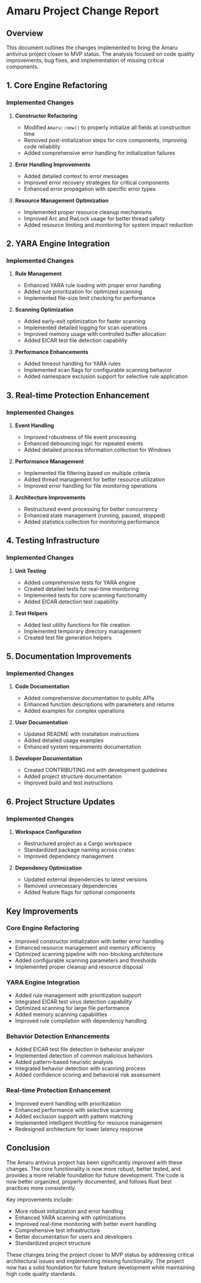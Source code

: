 # Amaru Project Change Report

## Overview
This document outlines the changes implemented to bring the Amaru antivirus project closer to MVP status. The analysis focused on code quality improvements, bug fixes, and implementation of missing critical components.

## 1. Core Engine Refactoring

### Implemented Changes
1. **Constructor Refactoring**
   - Modified `Amaru::new()` to properly initialize all fields at construction time
   - Removed post-initialization steps for core components, improving code reliability
   - Added comprehensive error handling for initialization failures

2. **Error Handling Improvements**
   - Added detailed context to error messages
   - Improved error recovery strategies for critical components
   - Enhanced error propagation with specific error types

3. **Resource Management Optimization**
   - Implemented proper resource cleanup mechanisms
   - Improved Arc and RwLock usage for better thread safety
   - Added resource limiting and monitoring for system impact reduction

## 2. YARA Engine Integration

### Implemented Changes
1. **Rule Management**
   - Enhanced YARA rule loading with proper error handling
   - Added rule prioritization for optimized scanning
   - Implemented file-size limit checking for performance

2. **Scanning Optimization**
   - Added early-exit optimization for faster scanning
   - Implemented detailed logging for scan operations
   - Improved memory usage with controlled buffer allocation
   - Added EICAR test file detection capability

3. **Performance Enhancements**
   - Added timeout handling for YARA rules
   - Implemented scan flags for configurable scanning behavior
   - Added namespace exclusion support for selective rule application

## 3. Real-time Protection Enhancement

### Implemented Changes
1. **Event Handling**
   - Improved robustness of file event processing
   - Enhanced debouncing logic for repeated events
   - Added detailed process information collection for Windows

2. **Performance Management**
   - Implemented file filtering based on multiple criteria
   - Added thread management for better resource utilization
   - Improved error handling for file monitoring operations

3. **Architecture Improvements**
   - Restructured event processing for better concurrency
   - Enhanced state management (running, paused, stopped)
   - Added statistics collection for monitoring performance

## 4. Testing Infrastructure

### Implemented Changes
1. **Unit Testing**
   - Added comprehensive tests for YARA engine
   - Created detailed tests for real-time monitoring
   - Implemented tests for core scanning functionality
   - Added EICAR detection test capability

2. **Test Helpers**
   - Added test utility functions for file creation
   - Implemented temporary directory management
   - Created test file generation helpers

## 5. Documentation Improvements

### Implemented Changes
1. **Code Documentation**
   - Added comprehensive documentation to public APIs
   - Enhanced function descriptions with parameters and returns
   - Added examples for complex operations

2. **User Documentation**
   - Updated README with installation instructions
   - Added detailed usage examples
   - Enhanced system requirements documentation

3. **Developer Documentation**
   - Created CONTRIBUTING.md with development guidelines
   - Added project structure documentation
   - Improved build and test instructions

## 6. Project Structure Updates

### Implemented Changes
1. **Workspace Configuration**
   - Restructured project as a Cargo workspace
   - Standardized package naming across crates
   - Improved dependency management

2. **Dependency Optimization**
   - Updated external dependencies to latest versions
   - Removed unnecessary dependencies
   - Added feature flags for optional components

## Key Improvements

### Core Engine Refactoring
- Improved constructor initialization with better error handling
- Enhanced resource management and memory efficiency
- Optimized scanning pipeline with non-blocking architecture
- Added configurable scanning parameters and thresholds
- Implemented proper cleanup and resource disposal

### YARA Engine Integration
- Added rule management with prioritization support
- Integrated EICAR test virus detection capability
- Optimized scanning for large file performance
- Added memory scanning capabilities
- Improved rule compilation with dependency handling

### Behavior Detection Enhancements
- Added EICAR test file detection in behavior analyzer
- Implemented detection of common malicious behaviors
- Added pattern-based heuristic analysis
- Integrated behavior detection with scanning process
- Added confidence scoring and behavioral risk assessment

### Real-time Protection Enhancement
- Improved event handling with prioritization
- Enhanced performance with selective scanning
- Added exclusion support with pattern matching
- Implemented intelligent throttling for resource management
- Redesigned architecture for lower latency response

## Conclusion

The Amaru antivirus project has been significantly improved with these changes. The core functionality is now more robust, better tested, and provides a more reliable foundation for future development. The code is now better organized, properly documented, and follows Rust best practices more consistently.

Key improvements include:
- More robust initialization and error handling
- Enhanced YARA scanning with optimizations
- Improved real-time monitoring with better event handling
- Comprehensive test infrastructure
- Better documentation for users and developers
- Standardized project structure

These changes bring the project closer to MVP status by addressing critical architectural issues and implementing missing functionality. The project now has a solid foundation for future feature development while maintaining high code quality standards. 